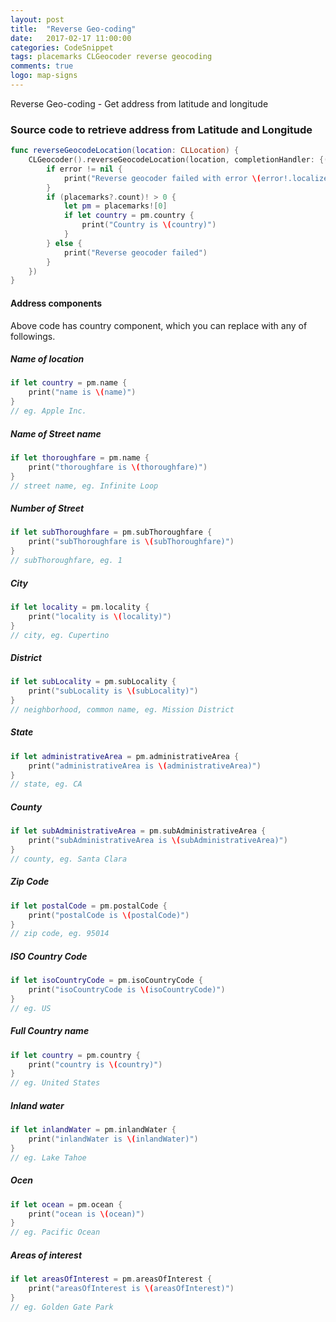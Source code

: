 ```yaml
---
layout: post
title:  "Reverse Geo-coding"
date:   2017-02-17 11:00:00
categories: CodeSnippet
tags: placemarks CLGeocoder reverse geocoding
comments: true
logo: map-signs
---
```


Reverse Geo-coding - Get address from latitude and longitude

### Source code to retrieve address from Latitude and Longitude

```swift
func reverseGeocodeLocation(location: CLLocation) {
    CLGeocoder().reverseGeocodeLocation(location, completionHandler: {(placemarks, error) -> Void in
        if error != nil {
            print("Reverse geocoder failed with error \(error!.localizedDescription)")
        }
        if (placemarks?.count)! > 0 {
            let pm = placemarks![0]
            if let country = pm.country {
                print("Country is \(country)")
            }
        } else {
            print("Reverse geocoder failed")
        }
    })
}
```

#### Address components

Above code has country component, which you can replace with any of followings.

##### Name of location

```swift
if let country = pm.name {
    print("name is \(name)")
}
// eg. Apple Inc.
```
                 
##### Name of Street name

```swift
if let thoroughfare = pm.name {
    print("thoroughfare is \(thoroughfare)")
}
// street name, eg. Infinite Loop
```
              
##### Number of Street

```swift
if let subThoroughfare = pm.subThoroughfare {
    print("subThoroughfare is \(subThoroughfare)")
}
// subThoroughfare, eg. 1
```

##### City

```swift
if let locality = pm.locality {
    print("locality is \(locality)")
}
// city, eg. Cupertino
```
             
##### District

```swift
if let subLocality = pm.subLocality {
    print("subLocality is \(subLocality)")
}
// neighborhood, common name, eg. Mission District
```
             
##### State

```swift
if let administrativeArea = pm.administrativeArea {
    print("administrativeArea is \(administrativeArea)")
}
// state, eg. CA
```
             
##### County

```swift
if let subAdministrativeArea = pm.subAdministrativeArea {
    print("subAdministrativeArea is \(subAdministrativeArea)")
}
// county, eg. Santa Clara
```
             
##### Zip Code

```swift
if let postalCode = pm.postalCode {
    print("postalCode is \(postalCode)")
}
// zip code, eg. 95014
```

##### ISO Country Code

```swift
if let isoCountryCode = pm.isoCountryCode {
    print("isoCountryCode is \(isoCountryCode)")
}
// eg. US
```

##### Full Country name

```swift
if let country = pm.country {
    print("country is \(country)")
}
// eg. United States
```
             
##### Inland water

```swift
if let inlandWater = pm.inlandWater {
    print("inlandWater is \(inlandWater)")
}
// eg. Lake Tahoe
```

##### Ocen

```swift
if let ocean = pm.ocean {
    print("ocean is \(ocean)")
}
// eg. Pacific Ocean
```
             
##### Areas of interest

```swift
if let areasOfInterest = pm.areasOfInterest {
    print("areasOfInterest is \(areasOfInterest)")
}
// eg. Golden Gate Park
```
